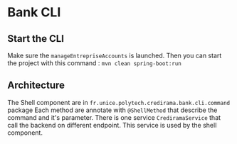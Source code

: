 # Bank CLI

## Start the CLI

Make sure the `manageEntrepriseAccounts` is launched.
Then you can start the project with this command : `mvn clean spring-boot:run`

## Architecture

The Shell component are in `fr.unice.polytech.credirama.bank.cli.command` package
Each method are annotate with `@ShellMethod` that describe the command and it's parameter.
There is one service `CrediramaService` that call the backend on different endpoint. This service is used by the shell component.